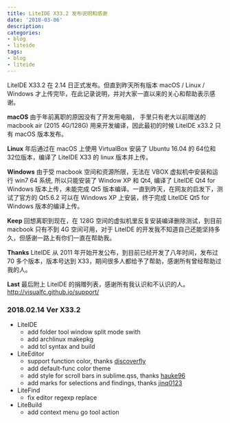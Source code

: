 ```yaml
---
title: LiteIDE X33.2 发布说明和感谢
date: '2018-03-06'
description:
categories:
- blog
- liteide
tags:
- blog
- liteide
---
```


LiteIDE X33.2 在 2.14 日正式发布。但直到昨天所有版本 macOS / Linux / Windows 才上传完毕，在此记录说明，并对大家一直以来的关心和帮助表示感谢。

**macOS** 由于年前离职的原因没有了开发用电脑，
手里只有老大以前赠送的 macbook air (2015 4G/128G) 用来开发编译，因此最初的时候 LiteIDE x33.2 只有 macOS 版本发布。

**Linux** 年后通过在 macOS 上使用 VirtualBox 安装了 Ubuntu 16.04 的 64位和 32位版本，编译了 LiteIDE X33 的 linux 版本并上传。

**Windows** 由于受 macbook 空间和资源所限，无法在 VBOX 虚拟机中安装和运行 win7 64 系统, 所以只能安装了 Window XP 和 Qt4, 编译了 LiteIDE Qt4 for Windows 版本上传，未能完成 Qt5 版本编译。一直到昨天，在网友的启发下，测试了官方的 Qt5.6.2 可以在 Windows XP 上安装，终于完成 LiteIDE Qt5 for Windows 版本的编译上传。

**Keep** 回想离职到现在，在 128G 空间的虚拟机里反复安装编译删除测试，到目前 macbook 只有不到 4G 空间可用，对于 LiteIDE 的开发我不知道自己还能坚持多久，但感谢一路上有你们一直在帮助我。

**Thanks** LiteIDE 从 2011 年开始开发公布，到目前已经开发了八年时间，发布过 70 多个版本，版本号达到 X33，期间很多人都给予了帮助，感谢所有曾经帮助过我的人。

**Last** 最后附上 LiteIDE 的捐赠列表，感谢所有我认识和不认识的人。
http://visualfc.github.io/support/


### 2018.02.14 Ver X33.2
* LiteIDE
	* add folder tool window split mode swith
	* add archlinux makepkg
	* add tcl syntax and build
* LiteEditor
	* support function color, thanks [discoverfly](https://github.com/discoverfly)
	* add default-func color theme
	* add style for scroll bars in sublime.qss, thanks [hauke96](https://github.com/hauke96)
	* add marks for selections and findings, thanks [jinq0123](https://github.com/jinq0123)
* LiteFind
	* fix editor regexp replace
* LiteBuild
	* add context menu go tool action
